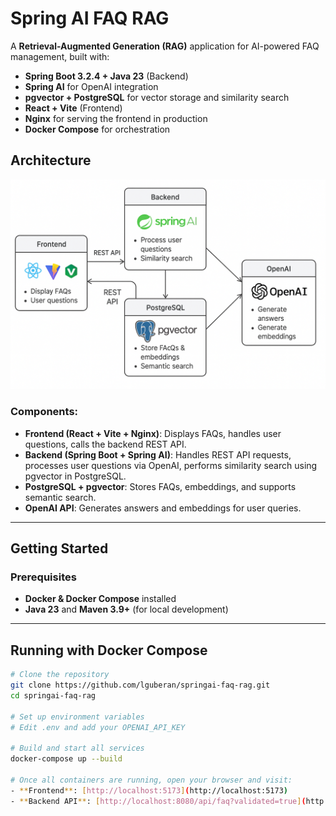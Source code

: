 # Spring AI FAQ RAG

A **Retrieval-Augmented Generation (RAG)** application for AI-powered FAQ management, built with:

- **Spring Boot 3.2.4 + Java 23** (Backend)
- **Spring AI** for OpenAI integration
- **pgvector + PostgreSQL** for vector storage and similarity search
- **React + Vite** (Frontend)
- **Nginx** for serving the frontend in production
- **Docker Compose** for orchestration

## Architecture

![Architecture Diagram](docs/architecture.png)

### Components:

- **Frontend (React + Vite + Nginx)**: Displays FAQs, handles user questions, calls the backend REST API.
- **Backend (Spring Boot + Spring AI)**: Handles REST API requests, processes user questions via OpenAI, performs
  similarity search using pgvector in PostgreSQL.
- **PostgreSQL + pgvector**: Stores FAQs, embeddings, and supports semantic search.
- **OpenAI API**: Generates answers and embeddings for user queries.

---

## Getting Started

### Prerequisites

- **Docker & Docker Compose** installed
- **Java 23** and **Maven 3.9+** (for local development)

---

## Running with Docker Compose

```bash
# Clone the repository
git clone https://github.com/lguberan/springai-faq-rag.git
cd springai-faq-rag

# Set up environment variables
# Edit .env and add your OPENAI_API_KEY

# Build and start all services
docker-compose up --build

# Once all containers are running, open your browser and visit:
- **Frontend**: [http://localhost:5173](http://localhost:5173)
- **Backend API**: [http://localhost:8080/api/faq?validated=true](http://localhost:8080/api/faq?validated=true)
